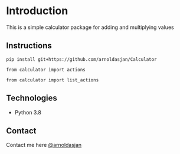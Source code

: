 # Introduction
This is a simple calculator package for adding and multiplying values

## Instructions
`pip install git+https://github.com/arnoldasjan/Calculator`

`from calculator import actions`

`from calculator import list_actions`

## Technologies
* Python 3.8

## Contact
Contact me here [@arnoldasjan](https://github.com/arnoldasjan/)